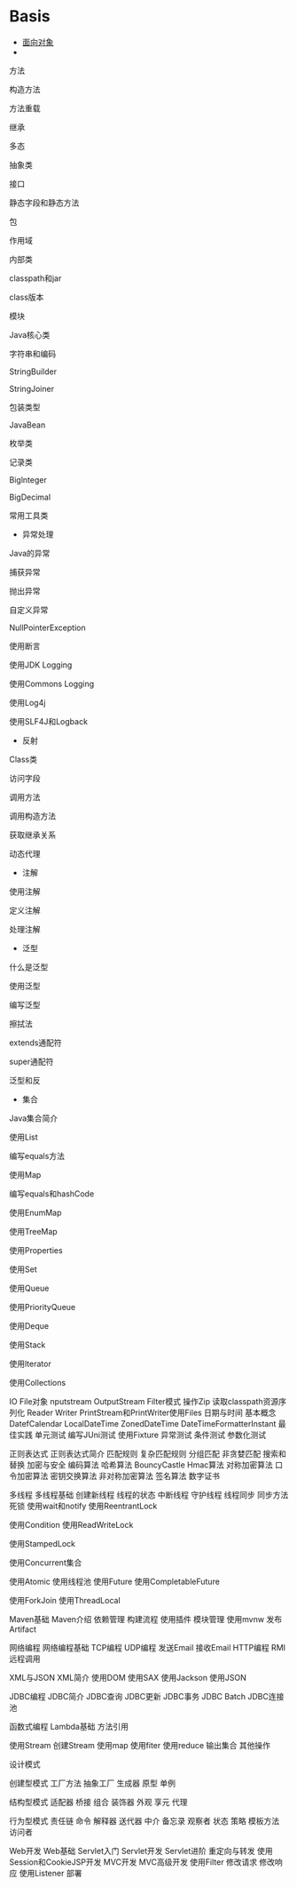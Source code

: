 # Basis

+ [面向对象](./basis.md)
+ 

方法

构造方法

方法重载

继承

多态

抽象类

接口

静态字段和静态方法

包

作用域

内部类

classpath和jar

class版本

模块

Java核心类

字符串和编码

StringBuilder

StringJoiner

包装类型

JavaBean

枚举类

记录类

Biglnteger

BigDecimal

常用工具类



+ 异常处理

Java的异常

捕获异常

抛出异常

自定义异常

NullPointerException

使用断言

使用JDK Logging

使用Commons Logging

使用Log4j

使用SLF4J和Logback

+ 反射

Class类

访问字段

调用方法

调用构造方法

获取继承关系

动态代理

+ 注解

使用注解

定义注解

处理注解





+ 泛型

什么是泛型

使用泛型

编写泛型

擦拭法

extends通配符

super通配符

泛型和反

+ 集合

Java集合简介

使用List

编写equals方法

使用Map

编写equals和hashCode

使用EnumMap

使用TreeMap

使用Properties

使用Set

使用Queue

使用PriorityQueue

使用Deque

使用Stack

使用lterator

使用Collections



IO
  File对象
   nputstream
   OutputStream
  Filter模式
  操作Zip
   读取classpath资源序列化
  Reader
   Writer
   PrintStream和PrintWriter使用Files
日期与时间
  基本概念
   DatefCalendar
   LocalDateTime
   ZonedDateTime
   DateTimeFormatterInstant
  最佳实践
单元测试
  编写JUni测试
   使用Fixture
  异常测试
  条件测试
   参数化测试



正则表达式
   正则表达式简介
匹配规则
   复杂匹配规则
分组匹配
非贪婪匹配
搜索和替换
加密与安全
编码算法
  哈希算法
BouncyCastle
Hmac算法
对称加密算法
口令加密算法
密钥交换算法
非对称加密算法
签名算法
数字证书



多线程
  多线程基础
  创建新线程
  线程的状态
  中断线程
  守护线程
  线程同步
  同步方法
  死锁
  使用wait和notify
  使用ReentrantLock

使用Condition
  使用ReadWriteLock

使用StampedLock

使用Concurrent集合

使用Atomic
   使用线程池
   使用Future
  使用CompletableFuture

使用ForkJoin
  使用ThreadLocal

Maven基础
  Maven介绍
  依赖管理
  构建流程
  使用插件
  模块管理
  使用mvnw
  发布Artifact





网络编程
  网络编程基础
TCP编程
UDP编程
发送Email
接收Email
HTTP编程
RMI远程调用

XML与JSON
XML简介
使用DOM
使用SAX
使用Jackson
使用JSON

JDBC编程
JDBC简介
JDBC查询
JDBC更新
JDBC事务
JDBC Batch
JDBC连接池

函数式编程
Lambda基础
方法引用

使用Stream
创建Stream
使用map
使用fiter
使用reduce
输出集合
其他操作



设计模式

创建型模式
工厂方法
抽象工厂
生成器
原型
单例

结构型模式
适配器
桥接
组合
装饰器
外观
享元
代理

行为型模式
    责任链
命令
解释器
送代器
中介
备忘录
观察者
状态
策略
模板方法
访问者



Web开发
   Web基础
   Servlet入门
   Servlet开发
  Servlet进阶
     重定向与转发
     使用Session和CookieJSP开发
  MVC开发
   MVC高级开发
   使用Filter
    修改请求
    修改响应
    使用Listener
   部署